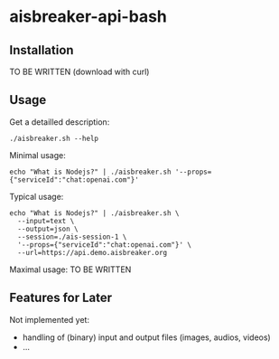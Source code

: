 # aisbreaker-api-bash


Installation
------------

TO BE WRITTEN (download with curl)


Usage
-----

Get a detailled description:
```
./aisbreaker.sh --help
```


Minimal usage:
```
echo "What is Nodejs?" | ./aisbreaker.sh '--props={"serviceId":"chat:openai.com"}'
```

Typical usage:
```
echo "What is Nodejs?" | ./aisbreaker.sh \
  --input=text \
  --output=json \
  --session=./ais-session-1 \
  '--props={"serviceId":"chat:openai.com"}' \
  --url=https://api.demo.aisbreaker.org 
```

Maximal usage:
TO BE WRITTEN


Features for Later
------------------
Not implemented yet:
* handling of (binary) input and output files (images, audios, videos)
* ...

